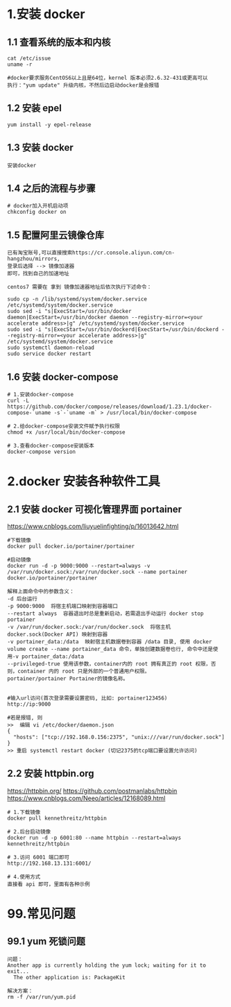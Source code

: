 
# 1.安装 docker
## 1.1 查看系统的版本和内核
```
cat /etc/issue
uname -r

#docker要求服务CentOS6以上且是64位，kernel 版本必须2.6.32-431或更高可以
执行："yum update" 升级内核，不然后边启动docker是会报错
```

## 1.2 安装 epel
```
yum install -y epel-release
```

## 1.3 安装 docker 
```
安装docker
```

## 1.4 之后的流程与步骤
```
# docker加入开机启动项
chkconfig docker on
```

## 1.5 配置阿里云镜像仓库
```
已有淘宝账号,可以直接搜索https://cr.console.aliyun.com/cn-hangzhou/mirrors,
登录后选择 --> 镜像加速器
即可，找到自己的加速地址

centos7 需要在 拿到 镜像加速器地址后依次执行下述命令：

sudo cp -n /lib/systemd/system/docker.service /etc/systemd/system/docker.service
sudo sed -i "s|ExecStart=/usr/bin/docker daemon|ExecStart=/usr/bin/docker daemon --registry-mirror=<your accelerate address>|g" /etc/systemd/system/docker.service
sudo sed -i "s|ExecStart=/usr/bin/dockerd|ExecStart=/usr/bin/dockerd --registry-mirror=<your accelerate address>|g" /etc/systemd/system/docker.service
sudo systemctl daemon-reload
sudo service docker restart
```

## 1.6 安装 docker-compose
```
# 1.安装docker-compose
curl -L https://github.com/docker/compose/releases/download/1.23.1/docker-compose-`uname -s`-`uname -m` > /usr/local/bin/docker-compose

# 2.给docker-compose安装文件赋予执行权限
chmod +x /usr/local/bin/docker-compose

# 3.查看docker-compose安装版本
docker-compose version
```

# 2.docker 安装各种软件工具
## 2.1 安装 docker 可视化管理界面 portainer
https://www.cnblogs.com/liuyuelinfighting/p/16013642.html
```
#下载镜像
docker pull docker.io/portainer/portainer

#启动镜像
docker run -d -p 9000:9000 --restart=always -v /var/run/docker.sock:/var/run/docker.sock --name portainer  docker.io/portainer/portainer

解释上面命令中的参数含义：
-d 后台运行
-p 9000:9000  将宿主机端口映射到容器端口
--restart always  容器退出时总是重新启动，若需退出手动运行 docker stop portainer
-v /var/run/docker.sock:/var/run/docker.sock  将宿主机 docker.sock(Docker API) 映射到容器
-v portainer_data:/data  映射宿主机数据卷到容器 /data 目录, 使用 docker volume create --name portainer_data 命令，单独创建数据卷也行, 命令中还是使用-v portainer_data:/data
--privileged-true 使用该参数，container内的 root 拥有真正的 root 权限，否则，container 内的 root 只是外部的一个普通用户权限。
portainer/portainer Portainer的镜像名称。


#输入url访问(首次登录需要设置密码, 比如: portainer123456)
http://ip:9000

#若是报错, 则
>>  编辑 vi /etc/docker/daemon.json
{
  "hosts": ["tcp://192.168.0.156:2375", "unix:///var/run/docker.sock"]
}
>> 重启 systemctl restart docker (切记2375的tcp端口要设置允许访问)
```

## 2.2 安装 httpbin.org
https://httpbin.org/
https://github.com/postmanlabs/httpbin
https://www.cnblogs.com/Neeo/articles/12168089.html
```
# 1.下载镜像
docker pull kennethreitz/httpbin

# 2.后台启动镜像
docker run -d -p 6001:80 --name httpbin --restart=always kennethreitz/httpbin

# 3.访问 6001 端口即可
http://192.168.13.131:6001/

# 4.使用方式
直接看 api 即可，里面有各种示例
```


# 99.常见问题
## 99.1 yum 死锁问题
```
问题：
Another app is currently holding the yum lock; waiting for it to exit...
  The other application is: PackageKit
  
解决方案：
rm -f /var/run/yum.pid
```


